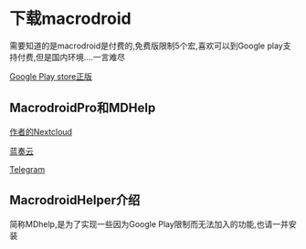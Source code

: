 # 下载macrodroid
需要知道的是macrodroid是付费的,免费版限制5个宏,喜欢可以到Google play支持付费,但是国内环境....一言难尽

[Google Play store正版](https://play.google.com/store/apps/details?id=com.arlosoft.macrodroid&hl=zh&gl=US)

## MacrodroidPro和MDHelp

[作者的Nextcloud](https://cloud.goojoe.cc/s/7W6YN2ngYrJLG3E)

[蓝奏云]()

[Telegram](https://t.me/Androidautom/16)

## MacrodroidHelper介绍

简称MDhelp,是为了实现一些因为Google Play限制而无法加入的功能,也请一并安装